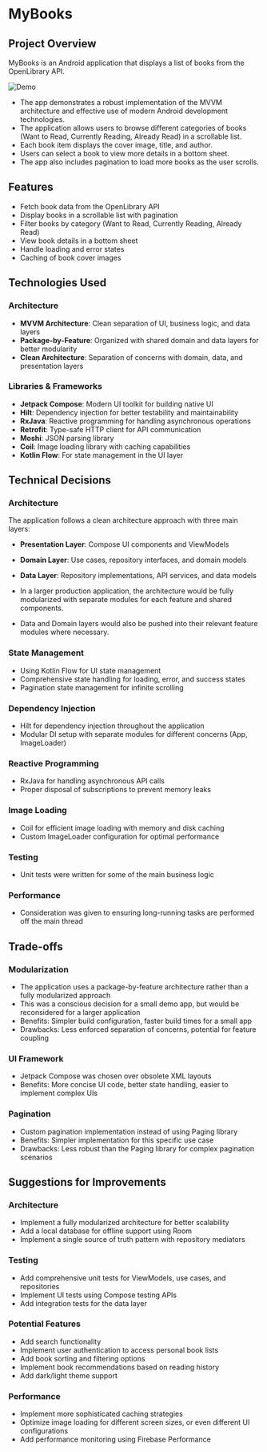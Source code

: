 # MyBooks

## Project Overview

MyBooks is an Android application that displays a list of books from the OpenLibrary API. 

![Demo](assets/demo.gif)

 - The app demonstrates a robust implementation of the MVVM architecture and effective use of modern Android development technologies. 
 - The application allows users to browse different categories of books (Want to Read, Currently Reading, Already Read) in a scrollable list. 
 - Each book item displays the cover image, title, and author. 
 - Users can select a book to view more details in a bottom sheet.
 - The app also includes pagination to load more books as the user scrolls.

## Features

- Fetch book data from the OpenLibrary API
- Display books in a scrollable list with pagination
- Filter books by category (Want to Read, Currently Reading, Already Read)
- View book details in a bottom sheet
- Handle loading and error states
- Caching of book cover images

## Technologies Used

### Architecture
- **MVVM Architecture**: Clean separation of UI, business logic, and data layers
- **Package-by-Feature**: Organized with shared domain and data layers for better modularity
- **Clean Architecture**: Separation of concerns with domain, data, and presentation layers

### Libraries & Frameworks
- **Jetpack Compose**: Modern UI toolkit for building native UI
- **Hilt**: Dependency injection for better testability and maintainability
- **RxJava**: Reactive programming for handling asynchronous operations
- **Retrofit**: Type-safe HTTP client for API communication
- **Moshi**: JSON parsing library
- **Coil**: Image loading library with caching capabilities
- **Kotlin Flow**: For state management in the UI layer

## Technical Decisions

### Architecture
The application follows a clean architecture approach with three main layers:
- **Presentation Layer**: Compose UI components and ViewModels
- **Domain Layer**: Use cases, repository interfaces, and domain models
- **Data Layer**: Repository implementations, API services, and data models

- In a larger production application, the architecture would be fully modularized with separate modules for each feature and shared components.
- Data and Domain layers would also be pushed into their relevant feature modules where necessary.

### State Management
- Using Kotlin Flow for UI state management
- Comprehensive state handling for loading, error, and success states
- Pagination state management for infinite scrolling

### Dependency Injection
- Hilt for dependency injection throughout the application
- Modular DI setup with separate modules for different concerns (App, ImageLoader)

### Reactive Programming
- RxJava for handling asynchronous API calls
- Proper disposal of subscriptions to prevent memory leaks

### Image Loading
- Coil for efficient image loading with memory and disk caching
- Custom ImageLoader configuration for optimal performance

### Testing
- Unit tests were written for some of the main business logic

### Performance
- Consideration was given to ensuring long-running tasks are performed off the main thread


## Trade-offs

### Modularization
- The application uses a package-by-feature architecture rather than a fully modularized approach
- This was a conscious decision for a small demo app, but would be reconsidered for a larger application
- Benefits: Simpler build configuration, faster build times for a small app
- Drawbacks: Less enforced separation of concerns, potential for feature coupling

### UI Framework
- Jetpack Compose was chosen over obsolete XML layouts
- Benefits: More concise UI code, better state handling, easier to implement complex UIs

### Pagination
- Custom pagination implementation instead of using Paging library
- Benefits: Simpler implementation for this specific use case
- Drawbacks: Less robust than the Paging library for complex pagination scenarios

## Suggestions for Improvements

### Architecture
- Implement a fully modularized architecture for better scalability
- Add a local database for offline support using Room
- Implement a single source of truth pattern with repository mediators

### Testing
- Add comprehensive unit tests for ViewModels, use cases, and repositories
- Implement UI tests using Compose testing APIs
- Add integration tests for the data layer

### Potential Features
- Add search functionality
- Implement user authentication to access personal book lists
- Add book sorting and filtering options
- Implement book recommendations based on reading history
- Add dark/light theme support

### Performance
- Implement more sophisticated caching strategies
- Optimize image loading for different screen sizes, or even different UI configurations
- Add performance monitoring using Firebase Performance
